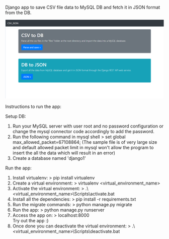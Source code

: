 Django  app to save CSV file data to MySQL DB and fetch it in JSON format from the DB.

![alt text](https://github.com/rohitxsh/CSV2DB_and_DB2JSON-django/blob/master/UI_snip.png)

Instructions to run the app:

Setup DB:
1. Run your MySQL server with user root and no password configuration or change the mysql connector code accordingly to add the password.
2. Run the following command in mysql shell > set global max_allowed_packet=67108864; (The sample file is of very large size and default allowed packet limit in mysql won't allow the program to insert the all the data which will result in an error)
3. Create a database named 'django1'

Run the app:
1. Install virtualenv: > pip install virtualenv
2. Create a virtual environment: > virtualenv <virtual_environment_name>
3. Activate the virtual environment: > .\\<virtual_environment_name>\Scripts\activate.bat
4. Install all the dependencies: > pip install -r requirements.txt
5. Run the migrate commands: > python manage.py migrate
6. Run the app: > python manage.py runserver
7. Access the app on: > localhost:8000 \
Try out the app :)
8. Once done you can deactivate the virtual environment: > .\\<virtual_environment_name>\Scripts\deactivate.bat
